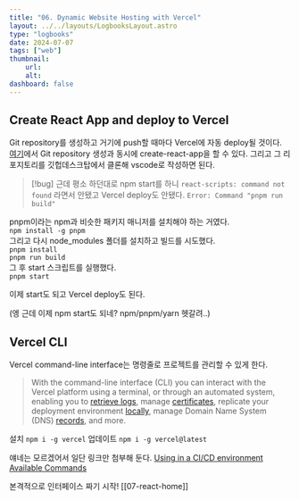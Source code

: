 ```yaml
---
title: "06. Dynamic Website Hosting with Vercel"
layout: ../../layouts/LogbooksLayout.astro
type: "logbooks"
date: 2024-07-07
tags: ["web"]
thumbnail:
	url:
	alt:
dashboard: false
---
```

## Create React App and deploy to Vercel
Git repository를 생성하고 거기에 push할 때마다 Vercel에 자동 deploy될 것이다. [여기](https://vercel.com/guides/deploying-react-with-vercel#start-from-a-template)에서 Git repository 생성과 동시에 create-react-app을 할 수 있다. 그리고 그 리포지토리를 깃헙데스크탑에서 클론해 vscode로 작성하면 된다.

>[!bug]
>근데 평소 하던대로 npm start를 하니 `react-scripts: command not found` 라면서 안됐고 Vercel deploy도 안됐다. `Error: Command "pnpm run build"`

pnpm이라는 npm과 비슷한 패키지 매니저를 설치해야 하는 거였다.  
`npm install -g pnpm`  
그리고 다시 node_modules 폴더를 설치하고 빌드를 시도했다.  
`pnpm install`  
`pnpm run build`  
그 후 start 스크립트를 실행했다.  
`pnpm start`

이제 start도 되고 Vercel deploy도 된다.

(엥 근데 이제 npm start도 되네? npm/pnpm/yarn 헷갈려..)

## Vercel CLI
Vercel command-line interface는 명령줄로 프로젝트를 관리할 수 있게 한다.

> With the command-line interface (CLI) you can interact with the Vercel platform using a terminal, or through an automated system, enabling you to [retrieve logs](https://vercel.com/docs/cli/logs), manage [certificates](https://vercel.com/docs/cli/certs), replicate your deployment environment [locally](https://vercel.com/docs/cli/dev), manage Domain Name System (DNS) [records](https://vercel.com/docs/cli/dns), and more.

설치 `npm i -g vercel`
업데이트 `npm i -g vercel@latest`

얘네는 모르겠어서 일단 링크만 첨부해 둔다.
[Using in a CI/CD environment](https://vercel.com/docs/cli#using-in-a-ci/cd-environment)
[Available Commands](https://vercel.com/docs/cli#available-commands)



본격적으로 인터페이스 짜기 시작!
[[07-react-home]]